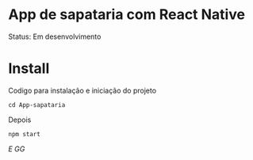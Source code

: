 # App de sapataria com React Native

Status: Em desenvolvimento

# Install

Codigo para instalação e iniciação do projeto

    cd App-sapataria

Depois

    npm start

<i>E GG</i>